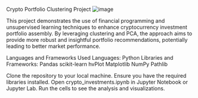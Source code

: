 Crypto Portfolio Clustering Project
![image](https://github.com/Jvvne/Crypto_Portfolio_Clustering/assets/148028363/c7c64514-e06a-427b-9052-2bcd3f829064)



This project demonstrates the use of financial programming and unsupervised learning techniques to enhance cryptocurrency investment portfolio assembly. By leveraging clustering and PCA, the approach aims to provide more robust and insightful portfolio recommendations, potentially leading to better market performance.

Languages and Frameworks Used
Languages: Python
Libraries and Frameworks:
Pandas
scikit-learn
hvPlot
Matplotlib
NumPy
Pathlib


Clone the repository to your local machine.
Ensure you have the required libraries installed.
Open crypto_investments.ipynb in Jupyter Notebook or Jupyter Lab.
Run the cells to see the analysis and visualizations.
